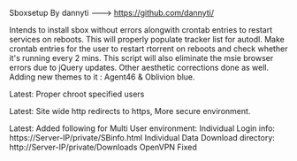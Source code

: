 Sboxsetup
By dannyti ---> https://github.com/dannyti/


Intends to install sbox without errors alongwith crontab entries to restart services on reboots. 
This will properly populate tracker list for autodl. Make crontab entries for the user to restart rtorrent on reboots and check whether it's running every 2 mins. 
This script will also eliminate the msie browser errors due to jQuery updates. 
Other aesthetic corrections done as well.
Adding new themes to it : Agent46 & Oblivion blue.

Latest: Proper chroot specified users 


Latest: Site wide http redirects to https, More secure environment.


Latest: Added following for Multi User environment: 
Individual Login info:  https://Server-IP/private/SBinfo.html 
Individual Data Download directory:  http://Server-IP/private/Downloads
OpenVPN Fixed
